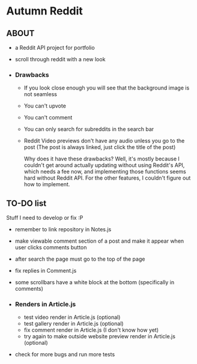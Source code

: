 # Autumn Reddit

## ABOUT

-   a Reddit API project for portfolio
-   scroll through reddit with a new look

-   ### Drawbacks

    -   If you look close enough you will see that the background image is not seamless
    -   You can't upvote
    -   You can't comment
    -   You can only search for subreddits in the search bar
    -   Reddit Video previews don't have any audio unless you go to the post (The post is always linked, just click the title of the post)

        Why does it have these drawbacks? Well, it's mostly because I couldn't get around actually updating without using Reddit's API, which needs a fee now, and implementing those functions seems hard without Reddit API. For the other features, I couldn't figure out how to implement.

## TO-DO list

Stuff I need to develop or fix :P

-   remember to link repository in Notes.js
-   make viewable comment section of a post and make it appear when user clicks comments button
-   after search the page must go to the top of the page


-   fix replies in Comment.js

-   some scrollbars have a white block at the bottom (specifically in comments)

-   ### Renders in Article.js

    -   test video render in Article.js (optional)
    -   test gallery render in Article.js (optional)
    -   fix comment render in Article.js (I don't know how yet)
    -   try again to make outside website preview render in Article.js (optional)

-   check for more bugs and run more tests
